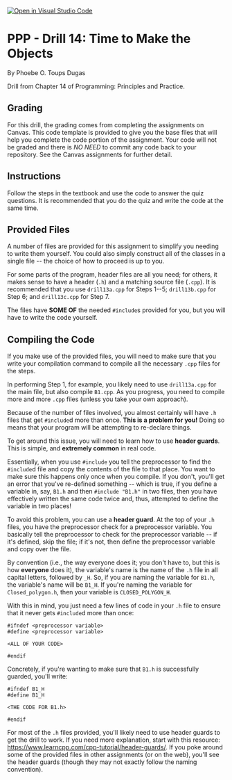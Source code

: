 [![Open in Visual Studio Code](https://classroom.github.com/assets/open-in-vscode-c66648af7eb3fe8bc4f294546bfd86ef473780cde1dea487d3c4ff354943c9ae.svg)](https://classroom.github.com/online_ide?assignment_repo_id=9069650&assignment_repo_type=AssignmentRepo)
# PPP - Drill 14: Time to Make the Objects

By Phoebe O. Toups Dugas

Drill from Chapter 14 of Programming: Principles and Practice.

## Grading

For this drill, the grading comes from completing the assignments on Canvas. This code template is provided to give you the base files that will help you complete the code portion of the assignment. Your code will not be graded and there is *NO NEED* to commit any code back to your repository. See the Canvas assignments for further detail.

## Instructions

Follow the steps in the textbook and use the code to answer the quiz questions. It is recommended that you do the quiz and write the code at the same time. 

## Provided Files

A number of files are provided for this assignment to simplify you needing to write them yourself. You could also simply construct all of the classes in a single file -- the choice of how to proceed is up to you. 

For some parts of the program, header files are all you need; for others, it makes sense to have a header (`.h`) and a matching source file (`.cpp`). It is recommended that you use `drill13a.cpp` for Steps 1--5; `drill13b.cpp` for Step 6; and `drill13c.cpp` for Step 7. 

The files have **SOME OF** the needed `#include`s provided for you, but you will have to write the code yourself. 

## Compiling the Code

If you make use of the provided files, you will need to make sure that you write your compilation command to compile all the necessary `.cpp` files for the steps. 

In performing Step 1, for example, you likely need to use `drill13a.cpp` for the main file, but also compile `B1.cpp`. As you progress, you need to compile more and more `.cpp` files (unless you take your own approach). 

Because of the number of files involved, you almost certainly will have `.h` files that get `#include`d more than once. **This is a problem for you!** Doing so means that your program will be attempting to re-declare things. 

To get around this issue, you will need to learn how to use **header guards**. This is simple, and **extremely common** in real code. 

Essentially, when you use `#include` you tell the preprocessor to find the `#include`d file and copy the contents of the file to that place. You want to make sure this happens only once when you compile. If you don't, you'll get an error that you've re-defined something -- which is true, if you define a variable in, say, `B1.h` and then `#include "B1.h"` in two files, then you have effectively written the same code twice and, thus, attempted to define the variable in two places! 

To avoid this problem, you can use a **header guard**. At the top of your `.h` files, you have the preprocessor check for a preprocessor variable. You basically tell the preprocessor to check for the preprocessor variable -- if it's defined, skip the file; if it's not, then define the preprocessor variable and copy over the file. 

By convention (i.e., the way everyone does it; you don't have to, but this is how **everyone** does it), the variable's name is the name of the `.h` file in all capital letters, followed by `_H`. So, if you are naming the variable for `B1.h`, the variable's name will be `B1_H`. If you're naming the variable for `Closed_polygon.h`, then your variable is `CLOSED_POLYGON_H`. 

With this in mind, you just need a few lines of code in your `.h` file to ensure that it never gets `#include`d more than once:

````
#ifndef <preprocessor variable>
#define <preprocessor variable>

<ALL OF YOUR CODE>

#endif
````

Concretely, if you're wanting to make sure that `B1.h` is successfully guarded, you'll write:

````
#ifndef B1_H
#define B1_H

<THE CODE FOR B1.h>

#endif
````

For most of the `.h` files provided, you'll likely need to use header guards to get the drill to work. If you need more explanation, start with this resource: https://www.learncpp.com/cpp-tutorial/header-guards/. If you poke around some of the provided files in other assignments (or on the web), you'll see the header guards (though they may not exactly follow the naming convention). 


